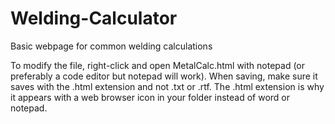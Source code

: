 # Welding-Calculator
Basic webpage for common welding calculations

To modify the file, right-click and open MetalCalc.html with notepad (or preferably a code editor but notepad will work). When saving, make sure it saves with the .html extension and not .txt or .rtf. The .html extension is why it appears with a web browser icon in your folder instead of word or notepad.
